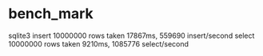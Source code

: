 # bench_mark

sqlite3
insert 10000000 rows taken 17867ms, 559690 insert/second 
select 10000000 rows taken 9210ms, 1085776 select/second 


